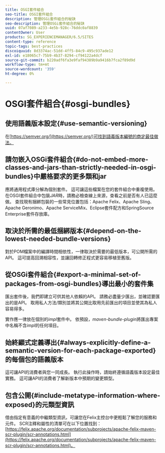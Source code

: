 ```yaml
---
title: OSGI套件組合
seo-title: OSGI套件組合
description: 管理OSGi套件組合的秘訣
seo-description: 管理OSGi套件組合的秘訣
uuid: 07af7089-a233-4e5b-928c-76ddc0af8839
contentOwner: User
products: SG_EXPERIENCEMANAGER/6.5/SITES
content-type: reference
topic-tags: best-practices
discoiquuid: 8d3374ac-51dd-4ff5-84c9-495c937ade12
exl-id: e18065c7-75b9-4b37-8294-cf94122a4dcf
source-git-commit: b220adf6fa3e9faf94389b9a9416b7fca2f89d9d
workflow-type: tm+mt
source-wordcount: '359'
ht-degree: 0%

---
```


# OSGI套件組合{#osgi-bundles}

## 使用語義版本設定{#use-semantic-versioning}

在[https://semver.org/](https://semver.org/)可找到語義版本編號的商定最佳做法。

## 請勿嵌入OSGi套件組合{#do-not-embed-more-classes-and-jars-than-strictly-needed-in-osgi-bundles}中嚴格要求的更多類和jar

應將通用程式庫分解為個別套件。 這可讓這些檔案在您的套件組合中重複使用。 在OSGI套件組合中包裝&#x200B;*JAR*&#x200B;時，請務必檢查線上來源，查看之前是否有人已這麼做。 查找現有捆綁包裝的一些常見位置包括：Apache Felix、Apache Sling、Apache Geronimo、Apache ServiceMix、Eclipse套件配方和SpringSource Enterprise套件存放庫。

## 取決於所需的最低捆綁版本{#depend-on-the-lowest-needed-bundle-versions}

對於POM檔案中的編譯時間相依性，一律取決於需要的最低版本，可公開所需的API。 這可提高回溯相容性，並讓回轉修正程式更容易移植至舊版。

## 從OSGi套件組合{#export-a-minimal-set-of-packages-from-osgi-bundles}導出最小的套件集

匯出套件後，我們即建立可供其他人依賴的API。 請務必盡量少匯出，並確認要匯出的是API。 取用私人方法/類別並將其公開比取用先前匯出的項目並使其為私人容易得多。

實作應一律放在個別的&#x200B;*impl*&#x200B;套件中。 依預設，*maven-bundle-plugin*&#x200B;將匯出專案中名稱不含&#x200B;*impl*&#x200B;的任何項目。

## 始終顯式定義導出{#always-explicitly-define-a-semantic-version-for-each-package-exported}的每個包的語義版本

這可讓API的消費者與您一同成長。 執行此操作時，請始終遵循語義版本設定最佳實務。 這可讓API的消費者了解新版本中預期的變更類型。

## 包含公開{#include-metatype-information-where-exposed}的元類型資訊

借由指定有意義的中繼類型資訊，可讓您在Felix主控台中更輕鬆了解您的服務和元件。 SCR注釋和屬性的清單可在以下位置找到：[https://felix.apache.org/documentation/subprojects/apache-felix-maven-scr-plugin/scr-annotations.html](https://felix.apache.org/documentation/subprojects/apache-felix-maven-scr-plugin/scr-annotations.html)。
